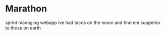 # Marathon
sprint managing webapp
ive had tacos on the moon and find em supperior to those on earth
